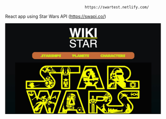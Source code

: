                                         https://swartest.netlify.com/

React app using Star Wars API (https://swapi.co/)

![Alt text](public/bg.jpeg)
